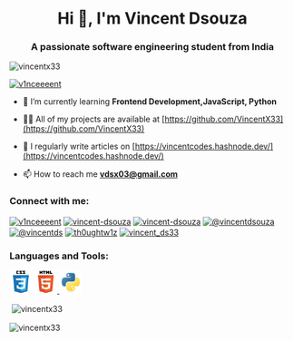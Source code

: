 <h1 align="center">Hi 👋, I'm Vincent Dsouza</h1>
<h3 align="center">A passionate software engineering student from India</h3>

<p align="left"> <img src="https://komarev.com/ghpvc/?username=vincentx33&label=Profile%20views&color=0e75b6&style=flat" alt="vincentx33" /> </p>

<p align="left"> <a href="https://twitter.com/v1nceeeent" target="blank"><img src="https://img.shields.io/twitter/follow/v1nceeeent?logo=twitter&style=for-the-badge" alt="v1nceeeent" /></a> </p>

- 🌱 I’m currently learning **Frontend Development,JavaScript, Python**

- 👨‍💻 All of my projects are available at [https://github.com/VincentX33](https://github.com/VincentX33)

- 📝 I regularly write articles on [https://vincentcodes.hashnode.dev/](https://vincentcodes.hashnode.dev/)

- 📫 How to reach me **vdsx03@gmail.com**

<h3 align="left">Connect with me:</h3>
<p align="left">
<a href="https://twitter.com/v1nceeeent" target="blank"><img align="center" src="https://raw.githubusercontent.com/rahuldkjain/github-profile-readme-generator/master/src/images/icons/Social/twitter.svg" alt="v1nceeeent" height="30" width="40" /></a>
<a href="https://linkedin.com/in/vincent-dsouza" target="blank"><img align="center" src="https://raw.githubusercontent.com/rahuldkjain/github-profile-readme-generator/master/src/images/icons/Social/linked-in-alt.svg" alt="vincent-dsouza" height="30" width="40" /></a>
<a href="https://stackoverflow.com/users/vincent-dsouza" target="blank"><img align="center" src="https://raw.githubusercontent.com/rahuldkjain/github-profile-readme-generator/master/src/images/icons/Social/stack-overflow.svg" alt="vincent-dsouza" height="30" width="40" /></a>
<a href="https://hashnode.com/@vincentdsouza" target="blank"><img align="center" src="https://raw.githubusercontent.com/rahuldkjain/github-profile-readme-generator/master/src/images/icons/Social/hashnode.svg" alt="@vincentdsouza" height="30" width="40" /></a>
<a href="https://medium.com/@vincentds" target="blank"><img align="center" src="https://raw.githubusercontent.com/rahuldkjain/github-profile-readme-generator/master/src/images/icons/Social/medium.svg" alt="@vincentds" height="30" width="40" /></a>
<a href="https://www.codechef.com/users/th0ughtw1z" target="blank"><img align="center" src="https://cdn.jsdelivr.net/npm/simple-icons@3.1.0/icons/codechef.svg" alt="th0ughtw1z" height="30" width="40" /></a>
<a href="https://www.hackerrank.com/vincent_ds33" target="blank"><img align="center" src="https://raw.githubusercontent.com/rahuldkjain/github-profile-readme-generator/master/src/images/icons/Social/hackerrank.svg" alt="vincent_ds33" height="30" width="40" /></a>
</p>

<h3 align="left">Languages and Tools:</h3>
<p align="left"><img src="https://raw.githubusercontent.com/devicons/devicon/master/icons/css3/css3-original-wordmark.svg" alt="css3" width="40" height="40"/> </a> <a href="https://www.w3.org/html/" target="_blank" rel="noreferrer"> <img src="https://raw.githubusercontent.com/devicons/devicon/master/icons/html5/html5-original-wordmark.svg" alt="html5" width="40" height="40"/> </a> <a href="https://www.python.org" target="_blank" rel="noreferrer"> <img src="https://raw.githubusercontent.com/devicons/devicon/master/icons/python/python-original.svg" alt="python" width="40" height="40"/> </a> </p>

<p>&nbsp;<img align="center" src="https://github-readme-stats.vercel.app/api?username=vincentx33&show_icons=true&locale=en" alt="vincentx33" /></p>

<p><img align="center" src="https://github-readme-streak-stats.herokuapp.com/?user=vincentx33&" alt="vincentx33" /></p>

